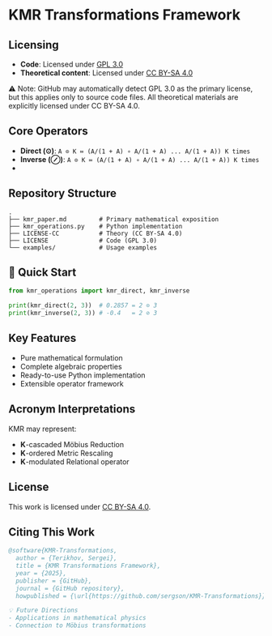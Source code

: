 <!-- 
Лицензия: CC BY-SA 4.0 (см. LICENSE-CC.md) 
-->
# KMR Transformations Framework
## Licensing
- **Code**: Licensed under [GPL 3.0](LICENSE)
- **Theoretical content**: Licensed under [CC BY-SA 4.0](LICENSE-CC.md)

⚠️ Note: GitHub may automatically detect GPL 3.0 as the primary license,
but this applies only to source code files. All theoretical materials
are explicitly licensed under CC BY-SA 4.0.

## Core Operators
- **Direct (⊙)**: ` A ⊙ K ≔ (A/(1 + A) ∘ A/(1 + A) ... A/(1 + A)) K times ` 
- **Inverse (⊘)**: ` A ⊙ K ≔ (A/(1 + A) ∘ A/(1 + A) ... A/(1 + A)) K times `
- 
## Repository Structure
```text
.
├── kmr_paper.md         # Primary mathematical exposition  
├── kmr_operations.py    # Python implementation  
├── LICENSE-СС           # Theory (CC BY-SA 4.0)  
├── LICENSE              # Code (GPL 3.0)  
└── examples/            # Usage examples  
```

## 🚀 Quick Start
```python
from kmr_operations import kmr_direct, kmr_inverse

print(kmr_direct(2, 3))  # 0.2857 = 2 ⊙ 3
print(kmr_inverse(2, 3)) # -0.4   = 2 ⊘ 3
```

## Key Features
- Pure mathematical formulation
- Complete algebraic properties
- Ready-to-use Python implementation
- Extensible operator framework

## Acronym Interpretations
KMR may represent:
- **K**-cascaded Möbius Reduction
- **K**-ordered Metric Rescaling  
- **K**-modulated Relational operator

## License
This work is licensed under [CC BY-SA 4.0](https://creativecommons.org/licenses/by-sa/4.0/).

## Citing This Work
```bibtex
@software{KMR-Transformations,
  author = {Terikhov, Sergei},
  title = {KMR Transformations Framework},
  year = {2025},
  publisher = {GitHub},
  journal = {GitHub repository},
  howpublished = {\url{https://github.com/sergson/KMR-Transformations}}}```

💡 Future Directions
- Applications in mathematical physics
- Connection to Möbius transformations
